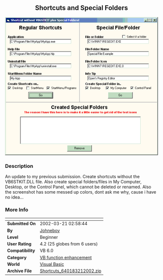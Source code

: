 ﻿<div align="center">

## Shortcuts and Special Folders

<img src="PIC200232133307835.gif">
</div>

### Description

An update to my previous submission. Create shortcuts without the VB6STKIT.DLL file. Also create special folders/files in My Computer, Desktop, or the Control Panel, which cannot be deleted or renamed. Also the screenshot has some messed up colors, dont ask me why, cause i have no idea...
 
### More Info
 


<span>             |<span>
---                |---
**Submitted On**   |2002-03-21 02:58:44
**By**             |[Johneboy](https://github.com/Planet-Source-Code/PSCIndex/blob/master/ByAuthor/johneboy.md)
**Level**          |Beginner
**User Rating**    |4.2 (25 globes from 6 users)
**Compatibility**  |VB 6\.0
**Category**       |[VB function enhancement](https://github.com/Planet-Source-Code/PSCIndex/blob/master/ByCategory/vb-function-enhancement__1-25.md)
**World**          |[Visual Basic](https://github.com/Planet-Source-Code/PSCIndex/blob/master/ByWorld/visual-basic.md)
**Archive File**   |[Shortcuts\_640183212002\.zip](https://github.com/Planet-Source-Code/johneboy-shortcuts-and-special-folders__1-32914/archive/master.zip)








